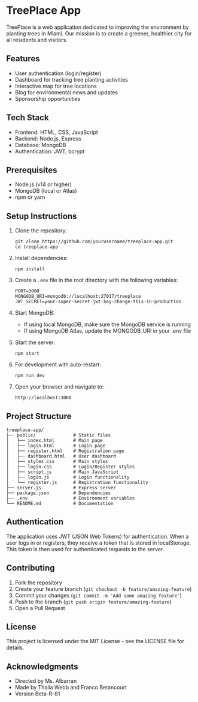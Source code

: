 # TreePlace App

TreePlace is a web application dedicated to improving the environment by planting trees in Miami. Our mission is to create a greener, healthier city for all residents and visitors.

## Features

- User authentication (login/register)
- Dashboard for tracking tree planting activities
- Interactive map for tree locations
- Blog for environmental news and updates
- Sponsorship opportunities

## Tech Stack

- Frontend: HTML, CSS, JavaScript
- Backend: Node.js, Express
- Database: MongoDB
- Authentication: JWT, bcrypt

## Prerequisites

- Node.js (v14 or higher)
- MongoDB (local or Atlas)
- npm or yarn

## Setup Instructions

1. Clone the repository:
   ```
   git clone https://github.com/yourusername/treeplace-app.git
   cd treeplace-app
   ```

2. Install dependencies:
   ```
   npm install
   ```

3. Create a `.env` file in the root directory with the following variables:
   ```
   PORT=3000
   MONGODB_URI=mongodb://localhost:27017/treeplace
   JWT_SECRET=your-super-secret-jwt-key-change-this-in-production
   ```

4. Start MongoDB:
   - If using local MongoDB, make sure the MongoDB service is running
   - If using MongoDB Atlas, update the MONGODB_URI in your .env file

5. Start the server:
   ```
   npm start
   ```

6. For development with auto-restart:
   ```
   npm run dev
   ```

7. Open your browser and navigate to:
   ```
   http://localhost:3000
   ```

## Project Structure

```
treeplace-app/
├── public/              # Static files
│   ├── index.html       # Main page
│   ├── login.html       # Login page
│   ├── register.html    # Registration page
│   ├── dashboard.html   # User dashboard
│   ├── styles.css       # Main styles
│   ├── login.css        # Login/Register styles
│   ├── script.js        # Main JavaScript
│   ├── login.js         # Login functionality
│   └── register.js      # Registration functionality
├── server.js            # Express server
├── package.json         # Dependencies
├── .env                 # Environment variables
└── README.md            # Documentation
```

## Authentication

The application uses JWT (JSON Web Tokens) for authentication. When a user logs in or registers, they receive a token that is stored in localStorage. This token is then used for authenticated requests to the server.

## Contributing

1. Fork the repository
2. Create your feature branch (`git checkout -b feature/amazing-feature`)
3. Commit your changes (`git commit -m 'Add some amazing feature'`)
4. Push to the branch (`git push origin feature/amazing-feature`)
5. Open a Pull Request

## License

This project is licensed under the MIT License - see the LICENSE file for details.

## Acknowledgments

- Directed by Ms. Albarran
- Made by Thalia Webb and Franco Betancourt
- Version Beta-R-81
